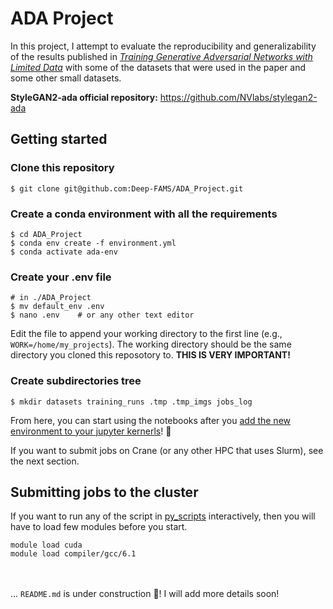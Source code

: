 # ADA Project

In this project, I attempt to evaluate the reproducibility and generalizability of the results published in *[Training Generative Adversarial Networks with Limited Data](arxiv.org/abs/2006.06676)* with some of the datasets that were used in the paper and some other small datasets.

**StyleGAN2-ada official repository:** https://github.com/NVlabs/stylegan2-ada


## Getting started
### Clone this repository
```shell
$ git clone git@github.com:Deep-FAMS/ADA_Project.git
```
### Create a conda environment with all the requirements
```shell
$ cd ADA_Project
$ conda env create -f environment.yml
$ conda activate ada-env
```

### Create your .env file
```shell
# in ./ADA_Project
$ mv default_env .env
$ nano .env    # or any other text editor
```
Edit the file to append your working directory to the first line (e.g., `WORK=/home/my_projects`). The working directory should be the same directory you cloned this reposotory to. **THIS IS VERY IMPORTANT!**


### Create subdirectories tree
```shell
$ mkdir datasets training_runs .tmp .tmp_imgs jobs_log 
```

From here, you can start using the notebooks after you [add the new environment to your jupyter kernerls](https://ipython.readthedocs.io/en/stable/install/kernel_install.html#kernels-for-different-environments)! :tada:

If you want to submit jobs on Crane (or any other HPC that uses Slurm), see the next section.


## Submitting jobs to the cluster
If you want to run any of the script in [py_scripts](./py_scripts) interactively, then you will have to load few modules before you start.
```shell
module load cuda
module load compiler/gcc/6.1
```

<br></br>
... `README.md` is under construction 👷‍! I will add more details soon!
